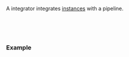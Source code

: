 A integrator integrates [instances](pages/instance.md) with a pipeline.

<br>
<br>
<br>

### Example

```python

```